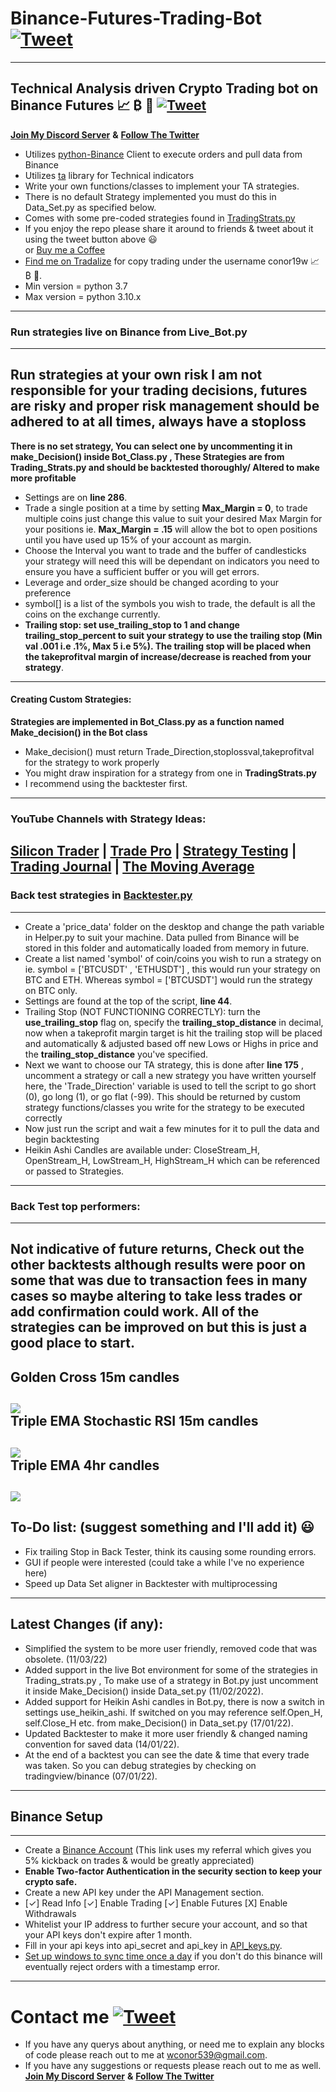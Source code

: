 # Binance-Futures-Trading-Bot [![Tweet](https://img.shields.io/twitter/url/http/shields.io.svg?style=social)](https://twitter.com/intent/tweet?text=Check%20out%20this%20free%20Binance%20Trading%20Bot%20I%20found%20on%20Github%20&url=https://github.com/conor19w/Binance-Futures-Trading-Bot&hashtags=Trading,Bot,Trading_Bot,Cryptocurrency_Trading_Bot,Crypto,Bitcoin,Ethereum,Cryptocurrency,Binance,DOGE,dogecoin)
---
## Technical Analysis driven Crypto Trading bot on Binance Futures 📈 ₿ 🚀 [![Tweet](https://img.shields.io/twitter/url/http/shields.io.svg?style=social)](https://twitter.com/intent/tweet?text=Check%20out%20this%20free%20Binance%20Trading%20Bot%20I%20found%20on%20Github%20&url=https://github.com/conor19w/Binance-Futures-Trading-Bot&hashtags=Trading,Bot,Trading_Bot,Cryptocurrency_Trading_Bot,Crypto,Bitcoin,Ethereum,Cryptocurrency,Binance,DOGE,dogecoin)
[__Join My Discord Server__](https://discord.gg/jBu6thyP66) __&__ [__Follow The Twitter__](https://twitter.com/futures_bot)
* Utilizes [python-Binance](https://python-binance.readthedocs.io/en/latest/) Client to execute orders and pull data from Binance
* Utilizes [ta](https://technical-analysis-library-in-python.readthedocs.io/en/latest/) library for Technical indicators
* Write your own functions/classes to implement your TA strategies.
* There is no default Strategy implemented you must do this in Data_Set.py as specified below.
* Comes with some pre-coded strategies found in [TradingStrats.py](https://github.com/conor19w/Binance-Futures-Trading-Bot/blob/main/TradingStrats.py)
* If you enjoy the repo please share it around to friends & tweet about it using the tweet button above 😃   
or [Buy me a Coffee](https://www.buymeacoffee.com/conor19w)
* [Find me on Tradalize](https://tradelize.com/) for copy trading under the username conor19w 📈 ₿ 🚀.
* Min version = python 3.7 
* Max version = python 3.10.x
---

### Run strategies live on Binance from __Live_Bot.py__
---
__Run strategies at your own risk I am not responsible for your trading decisions, futures are risky and proper risk management should be adhered to at all times, always have a stoploss__
---
__There is no set strategy, You can select one by uncommenting it in make_Decision() inside Bot_Class.py , These Strategies are from Trading_Strats.py and should be backtested thoroughly/ Altered to make more profitable__
* Settings are on __line 286__.
* Trade a single position at a time by setting __Max_Margin = 0__, to trade multiple coins just change this value to suit your desired Max Margin for your positions ie. __Max_Margin = .15__ will allow the bot to open positions until you have used up 15% of your account as margin.
* Choose the Interval you want to trade and the buffer of candlesticks your strategy will need this will be dependant on indicators you need to ensure you have a sufficient buffer or you will get errors.
* Leverage and order_size should be changed acording to your preference
* symbol[] is a list of the symbols you wish to trade, the default is all the coins on the exchange currently.
* __Trailing stop: set __use_trailing_stop__ to __1__ and change __trailing_stop_percent__ to suit your strategy to use the trailing stop (Min val .001 i.e .1%, Max 5 i.e 5%). The trailing stop will be placed when the takeprofitval margin of increase/decrease is reached from your strategy__.  
---
#### Creating Custom Strategies:
__Strategies are implemented in Bot_Class.py as a function named Make_decision() in the Bot class__
* Make_decision() must return Trade_Direction,stoplossval,takeprofitval for the strategy to work properly
* You might draw inspiration for a strategy from one in __TradingStrats.py__
* I recommend using the backtester first.
---
### YouTube Channels with Strategy Ideas:
[__Silicon Trader__](https://www.youtube.com/channel/UCVRGsC6JVsB8F6HE_xjLyJg) | [__Trade Pro__](https://www.youtube.com/channel/UCrXjzUN6EtlyhaaAerbPfkQ) | [__Strategy Testing__](https://www.youtube.com/c/TradingStrategyTesting) | [__Trading Journal__](https://www.youtube.com/c/TradingJournal1) |  [__The Moving Average__](https://www.youtube.com/channel/UCYFQzaZyTUzY-Tiytyv3HhA)  
---
### Back test strategies in [Backtester.py](https://github.com/conor19w/Binance-Futures-Trading-Bot/blob/main/Backtester.py)
---
* Create a 'price_data' folder on the desktop and change the path variable in Helper.py to suit your machine. Data pulled from Binance will be stored in this folder and automatically loaded from memory in future.
* Create a list named 'symbol' of coin/coins you wish to run a strategy on ie. symbol = ['BTCUSDT' , 'ETHUSDT'] , this would run your strategy on BTC and ETH.
Whereas symbol = ['BTCUSDT'] would run the strategy on BTC only.
* Settings are found at the top of the script, __line 44__.
* Trailing Stop (NOT FUNCTIONING CORRECTLY): turn the __use_trailing_stop__ flag on, specify the __trailing_stop_distance__ in decimal, now when a takeprofit margin target is hit the trailing stop will be placed and automatically & adjusted based off new Lows or Highs in price and the __trailing_stop_distance__ you've specified.
* Next we want to choose our TA strategy, this is done after __line 175__ , uncomment a strategy or call a new strategy you have written yourself here, the 'Trade_Direction' variable is used to tell the script to go short (0), go long (1), or go flat (-99). This should be returned by custom strategy functions/classes you write for the strategy to be executed correctly
* Now just run the script and wait a few minutes for it to pull the data and begin backtesting
* Heikin Ashi Candles are available under: CloseStream_H, OpenStream_H, LowStream_H, HighStream_H which can be referenced or passed to Strategies.
---
### __Back Test top performers:__
---
__Not indicative of future returns, Check out the other backtests although results were poor on some that was due to transaction fees in many cases so maybe altering to take less trades or add confirmation could work. All of the strategies can be improved on but this is just a good place to start.__  
---
__Golden Cross 15m candles__  
---
![](https://github.com/conor19w/Binance-Futures-Trading-Bot/blob/main/Backtest%20results%20of%202%20month%20period/goldenCross/15m%20candles%202%20months%20ago.png)  
__Triple EMA Stochastic RSI 15m candles__
---
![](https://github.com/conor19w/Binance-Futures-Trading-Bot/blob/main/Backtest%20results%20of%202%20month%20period/tripleEMAStochasticRSIATR/15m%20candles%202%20months%20ago.png)  
__Triple EMA 4hr candles__
---
![](https://github.com/conor19w/Binance-Futures-Trading-Bot/blob/main/Backtest%20results%20of%202%20month%20period/tripleEMA/4hr%20candles%202%20months%20ago.png)
---
## To-Do list: (suggest something and I'll add it) 😃
* Fix trailing Stop in Back Tester, think its causing some rounding errors.
* GUI if people were interested (could take a while I've no experience here)
* Speed up Data Set aligner in Backtester with multiprocessing
---
## Latest Changes (if any):
* Simplified the system to be more user friendly, removed code that was obsolete. (11/03/22)
* Added support in the live Bot environment for some of the strategies in Trading_strats.py , To make use of a strategy in Bot.py just uncomment it inside Make_Decision() inside Data_set.py (11/02/2022).
* Added support for Heikin Ashi candles in Bot.py, there is now a switch in settings use_heikin_ashi. If switched on you may reference self.Open_H, self.Close_H etc. from make_Decision() in Data_set.py (17/01/22).
* Updated Backtester to make it more user friendly & changed naming convention for saved data (14/01/22).
* At the end of a backtest you can see the date & time that every trade was taken. So you can debug strategies by checking on tradingview/binance (07/01/22).
---
## Binance Setup
---
* Create a [Binance Account](https://accounts.binance.com/en/register?ref=BKR8BMMP) (This link uses my referral which gives you 5% kickback on trades & would be greatly appreciated)
* __Enable Two-factor Authentication in the security section to keep your crypto safe.__
* Create a new API key under the API Management section.
*  [✓] Read Info [✓] Enable Trading [✓] Enable Futures [X] Enable Withdrawals
* Whitelist your IP address to further secure your account, and so that your API keys don't expire after 1 month.
* Fill in your api keys into api_secret and api_key in [API_keys.py](https://github.com/conor19w/Binance-Futures-Trading-Bot/blob/main/API_keys.py).
* [Set up windows to sync time once a day](https://www.makeuseof.com/tag/synchronise-computer-time-internet-custom-schedule-windows-7/#:~:text=Go%20to%20%3E%20Start%20and%20type,on%20the%20right%20hand%20side) if you don't do this binance will eventually reject orders with a timestamp error.
---
# Contact me [![Tweet](https://img.shields.io/twitter/url/http/shields.io.svg?style=social)](https://twitter.com/intent/tweet?text=Check%20out%20this%20free%20Binance%20Trading%20Bot%20I%20found%20on%20Github%20&url=https://github.com/conor19w/Binance-Futures-Trading-Bot&hashtags=Trading,Bot,Trading_Bot,Cryptocurrency_Trading_Bot,Crypto,Bitcoin,Ethereum,Cryptocurrency,Binance,DOGE,dogecoin)
* If you have any querys about anything, or need me to explain any blocks of code please reach out to me at wconor539@gmail.com.
* If you have any suggestions or requests please reach out to me as well.  
[__Join My Discord Server__](https://discord.gg/jBu6thyP66) __&__ [__Follow The Twitter__](https://twitter.com/futures_bot)

